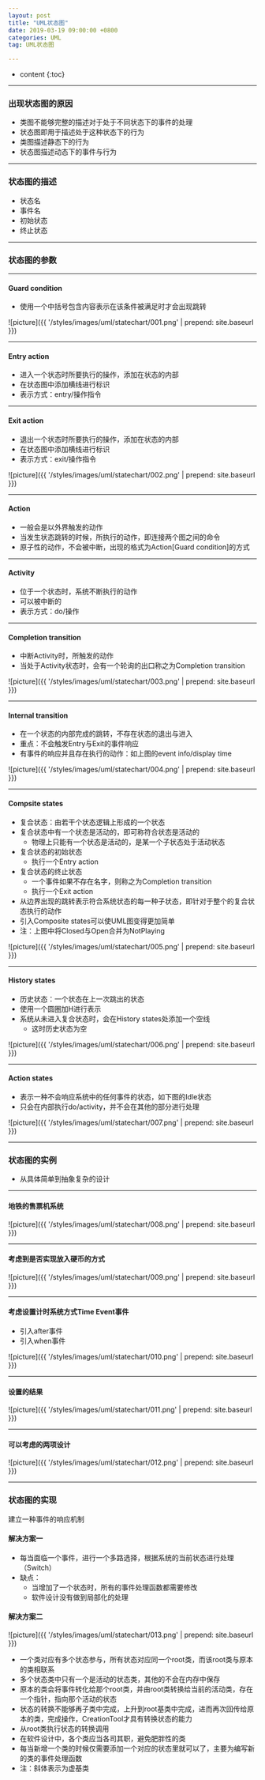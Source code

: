 ```yaml
---
layout: post
title: "UML状态图"
date: 2019-03-19 09:00:00 +0800
categories: UML
tag: UML状态图

---
```

* content
{:toc}
---
### 出现状态图的原因  
- 类图不能够完整的描述对于处于不同状态下的事件的处理
- 状态图即用于描述处于这种状态下的行为
- 类图描述静态下的行为
- 状态图描述动态下的事件与行为

---

### 状态图的描述
<!-- more -->
- 状态名
- 事件名
- 初始状态
- 终止状态

---

### 状态图的参数

---

#### Guard condition
- 使用一个中括号包含内容表示在该条件被满足时才会出现跳转

![picture]({{ '/styles/images/uml/statechart/001.png' | prepend: site.baseurl }})

---

#### Entry action
- 进入一个状态时所要执行的操作，添加在状态的内部
- 在状态图中添加横线进行标识
- 表示方式：entry/操作指令

---

#### Exit action
- 退出一个状态时所要执行的操作，添加在状态的内部
- 在状态图中添加横线进行标识
- 表示方式：exit/操作指令

![picture]({{ '/styles/images/uml/statechart/002.png' | prepend: site.baseurl }})

---

#### Action
- 一般会是以外界触发的动作
- 当发生状态跳转的时候，所执行的动作，即连接两个图之间的命令
- 原子性的动作，不会被中断，出现的格式为Action[Guard condition]的方式

---

#### Activity
- 位于一个状态时，系统不断执行的动作
- 可以被中断的
- 表示方式：do/操作

---

#### Completion transition
- 中断Activity时，所触发的动作
- 当处于Activity状态时，会有一个轮询的出口称之为Completion transition

![picture]({{ '/styles/images/uml/statechart/003.png' | prepend: site.baseurl }})

---

#### Internal transition
- 在一个状态的内部完成的跳转，不存在状态的退出与进入
- 重点：不会触发Entry与Exit的事件响应
- 有事件的响应并且存在执行的动作：如上图的event info/display time 

![picture]({{ '/styles/images/uml/statechart/004.png' | prepend: site.baseurl }})

---

#### Compsite states
- 复合状态：由若干个状态逻辑上形成的一个状态
- 复合状态中有一个状态是活动的，即可称符合状态是活动的
    - 物理上只能有一个状态是活动的，是某一个子状态处于活动状态
- 复合状态的初始状态
    - 执行一个Entry action
- 复合状态的终止状态
    - 一个事件如果不存在名字，则称之为Completion transition
    - 执行一个Exit action
- 从边界出现的跳转表示符合系统状态的每一种子状态，即针对于整个的复合状态执行的动作
- 引入Composite states可以使UML图变得更加简单
- 注：上图中将Closed与Open合并为NotPlaying

![picture]({{ '/styles/images/uml/statechart/005.png' | prepend: site.baseurl }})

---

#### History states
- 历史状态：一个状态在上一次跳出的状态
- 使用一个圆圈加H进行表示
- 系统从未进入复合状态时，会在History states处添加一个空线
    - 这时历史状态为空

![picture]({{ '/styles/images/uml/statechart/006.png' | prepend: site.baseurl }})

---

#### Action states
- 表示一种不会响应系统中的任何事件的状态，如下图的Idle状态
- 只会在内部执行do/activity，并不会在其他的部分进行处理

![picture]({{ '/styles/images/uml/statechart/007.png' | prepend: site.baseurl }})

---

### 状态图的实例
- 从具体简单到抽象复杂的设计

---

#### 地铁的售票机系统

![picture]({{ '/styles/images/uml/statechart/008.png' | prepend: site.baseurl }})

---

#### 考虑到是否实现放入硬币的方式

![picture]({{ '/styles/images/uml/statechart/009.png' | prepend: site.baseurl }})

---

#### 考虑设置计时系统方式Time Event事件
- 引入after事件
- 引入when事件

![picture]({{ '/styles/images/uml/statechart/010.png' | prepend: site.baseurl }})

---

#### 设置的结果

![picture]({{ '/styles/images/uml/statechart/011.png' | prepend: site.baseurl }})

---

#### 可以考虑的两项设计

![picture]({{ '/styles/images/uml/statechart/012.png' | prepend: site.baseurl }})

---

### 状态图的实现
建立一种事件的响应机制

#### 解决方案一
- 每当面临一个事件，进行一个多路选择，根据系统的当前状态进行处理（Switch）
- 缺点：
    - 当增加了一个状态时，所有的事件处理函数都需要修改
    - 软件设计没有做到局部化的处理

#### 解决方案二

![picture]({{ '/styles/images/uml/statechart/013.png' | prepend: site.baseurl }})

- 一个类对应有多个状态参与，所有状态对应同一个root类，而该root类与原本的类相联系
- 多个状态类中只有一个是活动的状态类，其他的不会在内存中保存
- 原本的类会将事件转化给那个root类，并由root类转换给当前的活动类，存在一个指针，指向那个活动的状态
- 状态的转换不能够再子类中完成，上升到root基类中完成，进而再次回传给原本的类，完成操作，CreationTool才具有转换状态的能力
- 从root类执行状态的转换调用
- 在软件设计中，各个类应当各司其职，避免肥胖性的类
- 每当新增一个类的时候仅需要添加一个对应的状态里就可以了，主要为编写新的类的事件处理函数
- 注：斜体表示为虚基类
